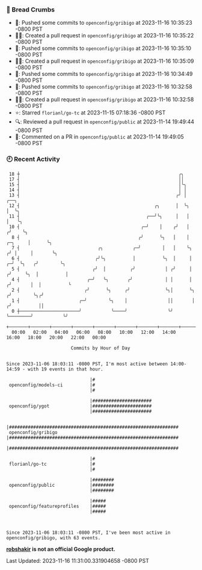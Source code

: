### 🍞 Bread Crumbs

 * 🚢: Pushed some commits to `openconfig/gribigo` at 2023-11-16 10:35:23 -0800 PST
 * ✍🏼: Created a pull request in `openconfig/gribigo` at 2023-11-16 10:35:22 -0800 PST
 * 🚢: Pushed some commits to `openconfig/gribigo` at 2023-11-16 10:35:10 -0800 PST
 * ✍🏼: Created a pull request in `openconfig/gribigo` at 2023-11-16 10:35:09 -0800 PST
 * 🚢: Pushed some commits to `openconfig/gribigo` at 2023-11-16 10:34:49 -0800 PST
 * 🚢: Pushed some commits to `openconfig/gribigo` at 2023-11-16 10:32:58 -0800 PST
 * ✍🏼: Created a pull request in `openconfig/gribigo` at 2023-11-16 10:32:58 -0800 PST
 * ⭐️: Starred `florianl/go-tc` at 2023-11-15 07:18:36 -0800 PST
 * 🔍: Reviewed a pull request in  `openconfig/public` at 2023-11-14 19:49:44 -0800 PST
 * 💬: Commented on a PR in  `openconfig/public` at 2023-11-14 19:49:05 -0800 PST

### 🕘 Recent Activity
```
 18 ┼                                                           ╭╮
 17 ┤                                                           ││
 15 ┤                                                           │╰╮
 14 ┤                                                           │ │
 13 ┤                                                          ╭╯ │                           ╭──╮
 12 ┤                                                  ╭╮      │  ╰╮                          │  ╰╮
 11 ┤                                               ╭──╯╰╮     │   │                          │   ╰╮
 10 ┤                                             ╭─╯    │    ╭╯   │                         ╭╯    ╰╮
  8 ┤                                            ╭╯      ╰╮   │    │                 ╭─╮     │      ╰╮
  7 ┤                             ╭╮           ╭─╯        │   │    ╰╮               ╭╯ │     │       ╰╮
  6 ┤                            ╭╯╰╮          │          ╰╮  │     │             ╭─╯  ╰╮   ╭╯        ╰╮
  5 ┤                           ╭╯  │         ╭╯           │ ╭╯     │            ╭╯     ╰╮  │          │
  4 ┤                         ╭─╯   ╰╮       ╭╯            │ │      │           ╭╯       │  │          ╰
  2 ┤                        ╭╯      ╰╮     ╭╯             ╰╮│      ╰╮         ╭╯        ╰╮╭╯
  1 ┤                      ╭─╯        ╰╮    │               ││       │        ╭╯          ││
  0 ┼──────────────────────╯           ╰────╯               ╰╯       ╰────────╯           ╰╯
    +───────+───────+───────+───────+───────+───────+───────+───────+───────+───────+───────+───────+────
  00:00   02:00   04:00   06:00   08:00   10:00   12:00   14:00   16:00   18:00   20:00   22:00   00:00   

						Commits by Hour of Day


Since 2023-11-06 18:03:11 -0800 PST, I'm most active between 14:00-14:59 - with 19 events in that hour.

```



```
                               |#
 openconfig/models-ci          |#
                               |#

                               |######################
 openconfig/ygot               |######################
                               |######################

                               |###############################################################
 openconfig/gribigo            |###############################################################
                               |###############################################################

                               |#
 florianl/go-tc                |#
                               |#

                               |########
 openconfig/public             |########
                               |########

                               |#####
 openconfig/featureprofiles    |#####
                               |#####



Since 2023-11-06 18:03:11 -0800 PST, I've been most active in openconfig/gribigo, with 63 events.

```
**[robshakir](mailto:robjs@google.com) is not an official Google product.**  


Last Updated: 2023-11-16 11:31:00.331904658 -0800 PST
